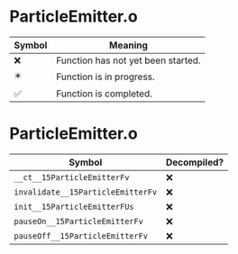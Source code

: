 # ParticleEmitter.o
| Symbol | Meaning 
| ------------- | ------------- 
| :x: | Function has not yet been started. 
| :eight_pointed_black_star: | Function is in progress. 
| :white_check_mark: | Function is completed. 


# ParticleEmitter.o
| Symbol | Decompiled? |
| ------------- | ------------- |
| `__ct__15ParticleEmitterFv` | :x: |
| `invalidate__15ParticleEmitterFv` | :x: |
| `init__15ParticleEmitterFUs` | :x: |
| `pauseOn__15ParticleEmitterFv` | :x: |
| `pauseOff__15ParticleEmitterFv` | :x: |
